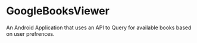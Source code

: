 # GoogleBooksViewer

An Android Application that uses  an API  to Query for available books based on user prefrences. 
